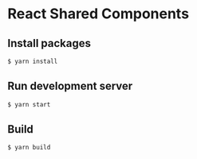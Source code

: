 # React Shared Components

## Install packages

```bash
$ yarn install
```

## Run development server

```bash
$ yarn start
```

## Build

```bash
$ yarn build
```


